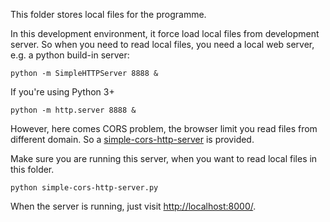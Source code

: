 This folder stores local files for the programme.

In this development environment, it force load local files from development server. So when you need to read local files, you need a local web server, e.g. a python build-in server:

```
python -m SimpleHTTPServer 8888 &
```

If you're using Python 3+

```
python -m http.server 8888 &
```

However, here comes CORS problem, the browser limit you read files from different domain. So a [simple-cors-http-server](https://github.com/lzfxxx/virtual-fitting/blob/master/assets/simple-cors-http-server.py) is provided.

Make sure you are running this server, when you want to read local files in this folder. 

```
python simple-cors-http-server.py
```

When the server is running, just visit [http://localhost:8000/](http://localhost:8000/).
